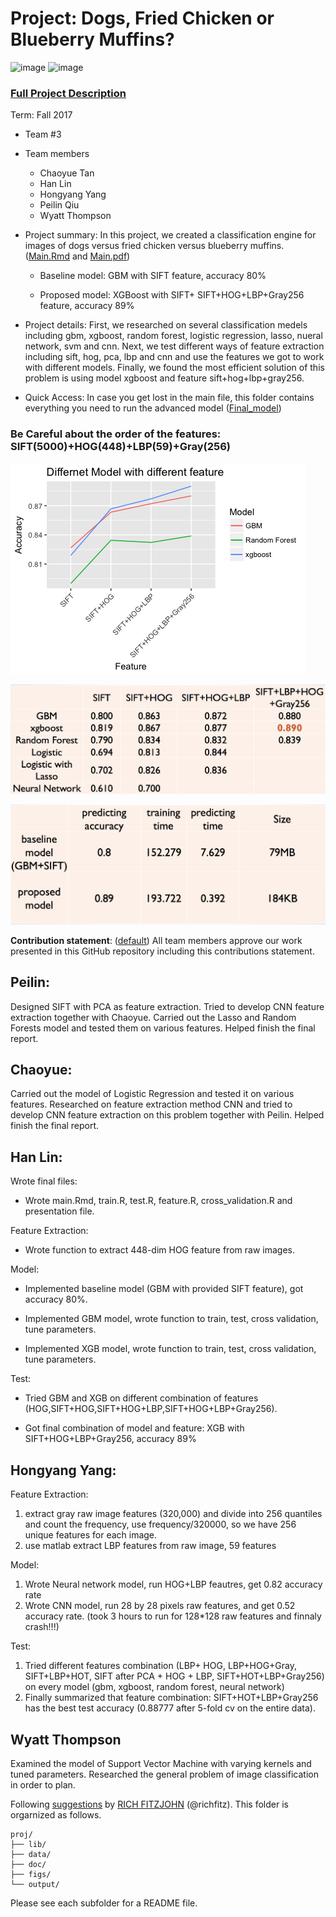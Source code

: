 # Project: Dogs, Fried Chicken or Blueberry Muffins?
![image](figs/chicken.jpg)
![image](figs/muffin.jpg)

### [Full Project Description](doc/project3_desc.md)

Term: Fall 2017

+ Team #3
+ Team members
	+ Chaoyue Tan
    + Han Lin 
    + Hongyang Yang
    + Peilin Qiu
    + Wyatt Thompson


+ Project summary: In this project, we created a classification engine for images of dogs versus fried chicken versus blueberry muffins. ([Main.Rmd](doc/main.Rmd) and [Main.pdf](doc/main.pdf))

  + Baseline model: GBM with SIFT feature, accuracy 80%
  
  + Proposed model: XGBoost with SIFT+ SIFT+HOG+LBP+Gray256 feature, accuracy 89%
  
+ Project details: First, we researched on several classification medels including gbm, xgboost, random forest, logistic regression, lasso, nueral network, svm and cnn. Next, we test different ways of feature extraction including sift, hog, pca, lbp and cnn and use the features we got to work with different models. Finally, we found the most efficient solution of this problem is using model xgboost and feature sift+hog+lbp+gray256.

+ Quick Access: In case you get lost in the main file, this folder contains everything you need to run the advanced model ([Final_model](lib/Hongyang_Final))

### Be Careful about the order of the features: SIFT(5000)+HOG(448)+LBP(59)+Gray(256)

![image](figs/mode_vs_feature.png)


![image](figs/models_vs_feature.png)
	
![image](figs/base_vs_new.png)


**Contribution statement**: ([default](doc/a_note_on_contributions.md)) All team members approve our work presented in this GitHub repository including this contributions statement. 

## Peilin: 

Designed SIFT with PCA as feature extraction. Tried to develop CNN feature extraction together with Chaoyue. Carried out the Lasso and Random Forests model and tested them on various features. Helped finish the final report.

## Chaoyue: 

Carried out the model of Logistic Regression and tested it on various features. Researched on feature extraction method CNN and tried to develop CNN feature extraction on this problem together with Peilin. Helped finish the final report.

## Han Lin: 

Wrote final files:

* Wrote main.Rmd, train.R, test.R, feature.R, cross_validation.R and presentation file.

Feature Extraction:

* Wrote function to extract 448-dim HOG feature from raw images.

Model:

* Implemented baseline model (GBM with provided SIFT feature), got accuracy 80%.

* Implemented GBM model, wrote function to train, test, cross validation, tune parameters.

* Implemented XGB model, wrote function to train, test, cross validation, tune parameters.

Test:

* Tried GBM and XGB on different combination of features (HOG,SIFT+HOG,SIFT+HOG+LBP,SIFT+HOG+LBP+Gray256).

* Got final combination of model and feature: XGB with SIFT+HOG+LBP+Gray256, accuracy 89%



## Hongyang Yang:

Feature Extraction: 
1. extract gray raw image features (320,000) and divide into 256 quantiles and count the frequency, use frequency/320000, so we have 256 unique features for each image.
2. use matlab extract LBP features from raw image, 59 features

Model:
1. Wrote Neural network model, run HOG+LBP feautres, get 0.82 accuracy rate
2. Wrote CNN model, run 28 by 28 pixels raw features, and get 0.52 accuracy rate. (took 3 hours to run for 128*128 raw features and finnaly crash!!!)

Test:
1. Tried different features combination (LBP+ HOG, LBP+HOG+Gray, SIFT+LBP+HOT, SIFT after PCA + HOG + LBP, SIFT+HOT+LBP+Gray256) on every model (gbm, xgboost, random forest, neural network)
2. Finally summarized that feature combination: SIFT+HOT+LBP+Gray256 has the best test accuracy (0.88777 after 5-fold cv on the entire data). 


## Wyatt Thompson
Examined the model of Support Vector Machine with varying kernels and tuned parameters. Researched the general problem of image classification in order to plan. 

Following [suggestions](http://nicercode.github.io/blog/2013-04-05-projects/) by [RICH FITZJOHN](http://nicercode.github.io/about/#Team) (@richfitz). This folder is orgarnized as follows.

```
proj/
├── lib/
├── data/
├── doc/
├── figs/
└── output/
```

Please see each subfolder for a README file.
